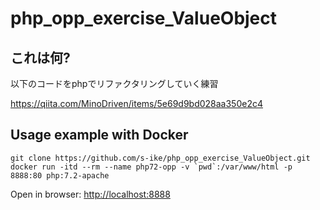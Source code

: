 # php_opp_exercise_ValueObject

## これは何?
以下のコードをphpでリファクタリングしていく練習

https://qiita.com/MinoDriven/items/5e69d9bd028aa350e2c4

## Usage example with Docker
```
git clone https://github.com/s-ike/php_opp_exercise_ValueObject.git
docker run -itd --rm --name php72-opp -v `pwd`:/var/www/html -p 8888:80 php:7.2-apache
```
Open in browser: [http://localhost:8888](http://localhost:8888)
